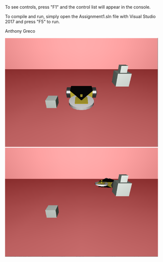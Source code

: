 To see controls, press "F1" and the control list will appear in the console.

To compile and run, simply open the Assignment1.sln file with Visual Studio 2017 and press "F5" to run.

Anthony Greco

<img src="https://github.com/anthfgreco/opengl-battlebot/blob/main/Screenshot_1.png"/>
<img src="https://github.com/anthfgreco/opengl-battlebot/blob/main/Screenshot_2.png"/>
